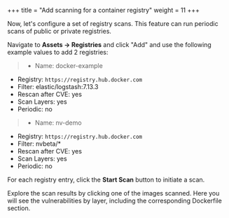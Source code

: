 +++
title = "Add scanning for a container registry"
weight = 11
+++

Now, let's configure a set of registry scans. This feature can run periodic scans of public or private registries.

Navigate to **Assets -> Registries** and click "Add" and use the following example values to add 2 registries:

>* Name: docker-example
* Registry: `https://registry.hub.docker.com`
* Filter: elastic/logstash:7.13.3
* Rescan after CVE: yes
* Scan Layers: yes
* Periodic: no

>* Name: nv-demo
* Registry: `https://registry.hub.docker.com`
* Filter: nvbeta/*
* Rescan after CVE: yes
* Scan Layers: yes
* Periodic: no

For each registry entry, click the **Start Scan** button to initiate a scan.

Explore the scan results by clicking one of the images scanned. Here you will see the vulnerabilities by layer, including the corresponding Dockerfile section.

